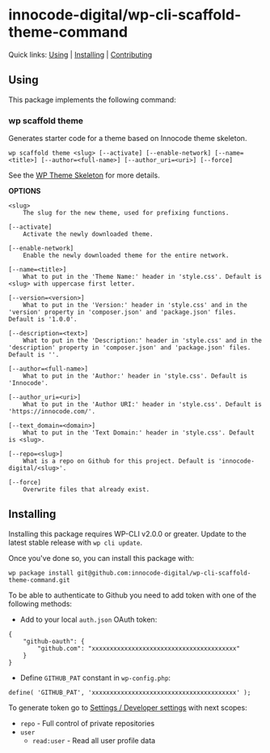 innocode-digital/wp-cli-scaffold-theme-command
==============================================

Quick links: [Using](#using) | [Installing](#installing) | [Contributing](#contributing)

## Using

This package implements the following command:

### wp scaffold theme

Generates starter code for a theme based on Innocode theme skeleton.

    wp scaffold theme <slug> [--activate] [--enable-network] [--name=<title>] [--author=<full-name>] [--author_uri=<uri>] [--force]

See the [WP Theme Skeleton](https://github.com/innocode-digital/wp-theme-skeleton) for more details.

**OPTIONS**

	<slug>
		The slug for the new theme, used for prefixing functions.

	[--activate]
		Activate the newly downloaded theme.

	[--enable-network]
		Enable the newly downloaded theme for the entire network.

	[--name=<title>]
		What to put in the 'Theme Name:' header in 'style.css'. Default is <slug> with uppercase first letter.
		
    [--version=<version>]
        What to put in the 'Version:' header in 'style.css' and in the 'version' property in 'composer.json' and 'package.json' files. Default is '1.0.0'.
        
    [--description=<text>]
        What to put in the 'Description:' header in 'style.css' and in the 'description' property in 'composer.json' and 'package.json' files. Default is ''.

	[--author=<full-name>]
		What to put in the 'Author:' header in 'style.css'. Default is 'Innocode'.

	[--author_uri=<uri>]
		What to put in the 'Author URI:' header in 'style.css'. Default is 'https://innocode.com/'.

    [--text_domain=<domain>]
        What to put in the 'Text Domain:' header in 'style.css'. Default is <slug>.
        
    [--repo=<slug>]
        What is a repo on Github for this project. Default is 'innocode-digital/<slug>'.

	[--force]
		Overwrite files that already exist.

## Installing

Installing this package requires WP-CLI v2.0.0 or greater. Update to the latest stable release with `wp cli update`.

Once you've done so, you can install this package with:

    wp package install git@github.com:innocode-digital/wp-cli-scaffold-theme-command.git
    
To be able to authenticate to Github you need to add token with one of the following methods:

* Add to your local `auth.json` OAuth token:

~~~
{
    "github-oauth": {
        "github.com": "xxxxxxxxxxxxxxxxxxxxxxxxxxxxxxxxxxxxxxxx"
    }
}
~~~
    
* Define `GITHUB_PAT` constant in `wp-config.php`:

~~~
define( 'GITHUB_PAT', 'xxxxxxxxxxxxxxxxxxxxxxxxxxxxxxxxxxxxxxxx' );
~~~

To generate token go to [Settings / Developer settings](https://github.com/settings/tokens) with next scopes:

* `repo` - Full control of private repositories
* `user`
    * `read:user` - Read all user profile data